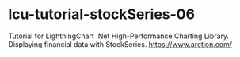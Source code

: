 # lcu-tutorial-stockSeries-06
Tutorial for LightningChart .Net High-Performance Charting Library. Displaying financial data with StockSeries. https://www.arction.com/
